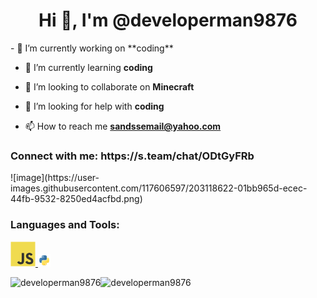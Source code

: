 <h1 align="center">Hi 👋, I'm @developerman9876</h1>
- 🔭 I’m currently working on **coding**

- 🌱 I’m currently learning **coding**

- 👯 I’m looking to collaborate on **Minecraft**

- 🤝 I’m looking for help with **coding**

- 📫 How to reach me **sandssemail@yahoo.com**


<h3 align="left">Connect with me: https://s.team/chat/ODtGyFRb</h3>
<p align="left">
</p>
![image](https://user-images.githubusercontent.com/117606597/203118622-01bb965d-ecec-44fb-9532-8250ed4acfbd.png)


<h3 align="left">Languages and Tools:</h3>
<p align="left"> <a href="https://developer.mozilla.org/en-US/docs/Web/JavaScript" target="_blank" rel="noreferrer"> <img src="https://raw.githubusercontent.com/devicons/devicon/master/icons/javascript/javascript-original.svg" alt="javascript" width="40" height="40"/> </a> <a href="https://www.python.org" target="_blank" rel="noreferrer"> <img src="https://raw.githubusercontent.com/devicons/devicon/master/icons/python/python-original.svg" alt="python" width="20" height="20"/> </a> </p>

<p><img align="left" src="https://github-readme-stats.vercel.app/api/top-langs?username=developerman9876&show_icons=true&locale=en&layout=compact" alt="developerman9876" /></p>

<p>&nbsp;<img align="left" src="https://github-readme-stats.vercel.app/api?username=developerman9876&show_icons=true&locale=en" alt="developerman9876" /></p>
